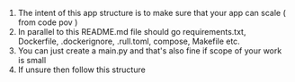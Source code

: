 1. The intent of this app structure is to make sure that your app can scale ( from code pov )
2. In parallel to this README.md file should go requirements.txt, Dockerfile, .dockerignore, .rull.toml, compose, Makefile etc.
3. You can just create a main.py and that's also fine if scope of your work is small
4. If unsure then follow this structure
